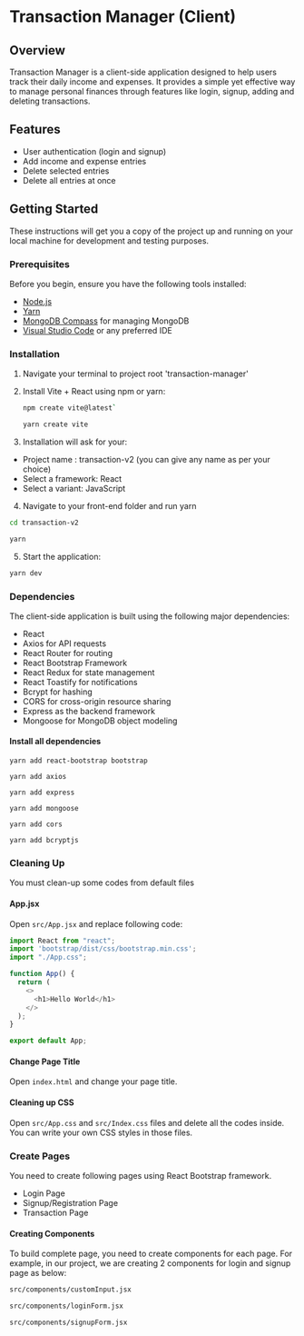 # Transaction Manager (Client)

## Overview

Transaction Manager is a client-side application designed to help users track their daily income and expenses. It provides a simple yet effective way to manage personal finances through features like login, signup, adding and deleting transactions.

## Features

- User authentication (login and signup)
- Add income and expense entries
- Delete selected entries
- Delete all entries at once

## Getting Started

These instructions will get you a copy of the project up and running on your local machine for development and testing purposes.

### Prerequisites

Before you begin, ensure you have the following tools installed:

- [Node.js](https://nodejs.org/)
- [Yarn](https://yarnpkg.com/)
- [MongoDB Compass](https://www.mongodb.com/products/compass) for managing MongoDB
- [Visual Studio Code](https://code.visualstudio.com/) or any preferred IDE

### Installation

1. Navigate your terminal to project root 'transaction-manager'

2. Install Vite + React using npm or yarn:

   ```bash
   npm create vite@latest`
   ```

   ```bash
   yarn create vite
   ```

3. Installation will ask for your:

- Project name : transaction-v2 (you can give any name as per your choice)
- Select a framework: React
- Select a variant: JavaScript

4. Navigate to your front-end folder and run yarn

```bash
cd transaction-v2
```

```bash
yarn
```

5. Start the application:

```bash
yarn dev
```

### Dependencies

The client-side application is built using the following major dependencies:

- React
- Axios for API requests
- React Router for routing
- React Bootstrap Framework
- React Redux for state management
- React Toastify for notifications
- Bcrypt for hashing
- CORS for cross-origin resource sharing
- Express as the backend framework
- Mongoose for MongoDB object modeling

#### Install all dependencies

`yarn add react-bootstrap bootstrap`

`yarn add axios`

`yarn add express`

`yarn add mongoose`

`yarn add cors`

`yarn add bcryptjs`

### Cleaning Up

You must clean-up some codes from default files

#### App.jsx

Open `src/App.jsx` and replace following code:

```Javascript
import React from "react";
import 'bootstrap/dist/css/bootstrap.min.css';
import "./App.css";

function App() {
  return (
    <>
      <h1>Hello World</h1>
    </>
  );
}

export default App;

```

#### Change Page Title

Open `index.html` and change your page title.

#### Cleaning up CSS

Open `src/App.css` and `src/Index.css` files and delete all the codes inside. You can write your own CSS styles in those files.

### Create Pages

You need to create following pages using React Bootstrap framework.

- Login Page
- Signup/Registration Page
- Transaction Page

#### Creating Components

To build complete page, you need to create components for each page. For example, in our project, we are creating 2 components for login and signup page as below:

```bash
src/components/customInput.jsx
```

```bash
src/components/loginForm.jsx
```

```bash
src/components/signupForm.jsx
```
